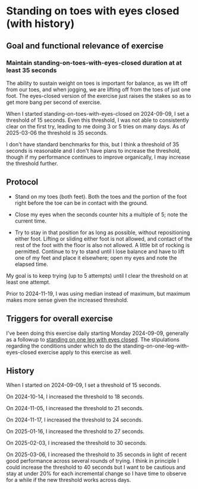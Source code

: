 # Standing on toes with eyes closed (with history)

## Goal and functional relevance of exercise

### Maintain standing-on-toes-with-eyes-closed duration at at least 35 seconds

The ability to sustain weight on toes is important for balance, as we
lift off from our toes, and when jogging, we are lifting off from the
toes of just one foot. The eyes-closed version of the exercise just
raises the stakes so as to get more bang per second of exercise.

When I started standing-on-toes-with-eyes-closed on 2024-09-09, I set
a threshold of 15 seconds. Even this threshold, I was not able to
consistently clear on the first try, leading to me doing 3 or 5 tries
on many days. As of 2025-03-06 the threshold is 35 seconds.

I don't have standard benchmarks for this, but I think a threshold of
35 seconds is reasonable and I don't have plans to increase the
threshold, though if my performance continues to improve organically,
I may increase the threshold further.

## Protocol

* Stand on my toes (both feet). Both the toes and the portion of the
  foot right before the toe can be in contact with the ground.

* Close my eyes when the seconds counter hits a multiple of 5; note
  the current time.

* Try to stay in that position for as long as
  possible, without repositioning either foot. Lifting or sliding
  either foot is not allowed, and contact of the rest of the foot with
  the floor is also not allowed. A little bit of rocking is permitted.
  Continue to try to stand until I lose balance and have to lift one
  of my feet and place it elsewhere; open my eyes and note the elapsed
  time.

My goal is to keep trying (up to 5 attempts) until I clear the
threshold on at least one attempt.

Prior to 2024-11-19, I was using median instead of maximum, but
maximum makes more sense given the increased threshold.

## Triggers for overall exercise

I've been doing this exercise daily starting Monday 2024-09-09,
generally as a followup to [standing on one leg with eyes
closed](standing-on-one-leg-with-eyes-closed-with-history.md). The
stipulations regarding the conditions under which to do the
standing-on-one-leg-with-eyes-closed exercise apply to this exercise
as well.

## History

When I started on 2024-09-09, I set a threshold of 15 seconds.

On 2024-10-14, I increased the threshold to 18 seconds.

On 2024-11-05, I increased the threshold to 21 seconds.

On 2024-11-17, I increased the threshold to 24 seconds.

On 2025-01-16, I increased the threshold to 27 seconds.

On 2025-02-03, I increased the threshold to 30 seconds.

On 2025-03-06, I increased the threshold to 35 seconds in light of
recent good performance across several rounds of trying. I think in
principle I could increase the threshold to 40 seconds but I want to
be cautious and stay at under 20% for each incremental change so I
have time to observe for a while if the new threshold works across
days.
